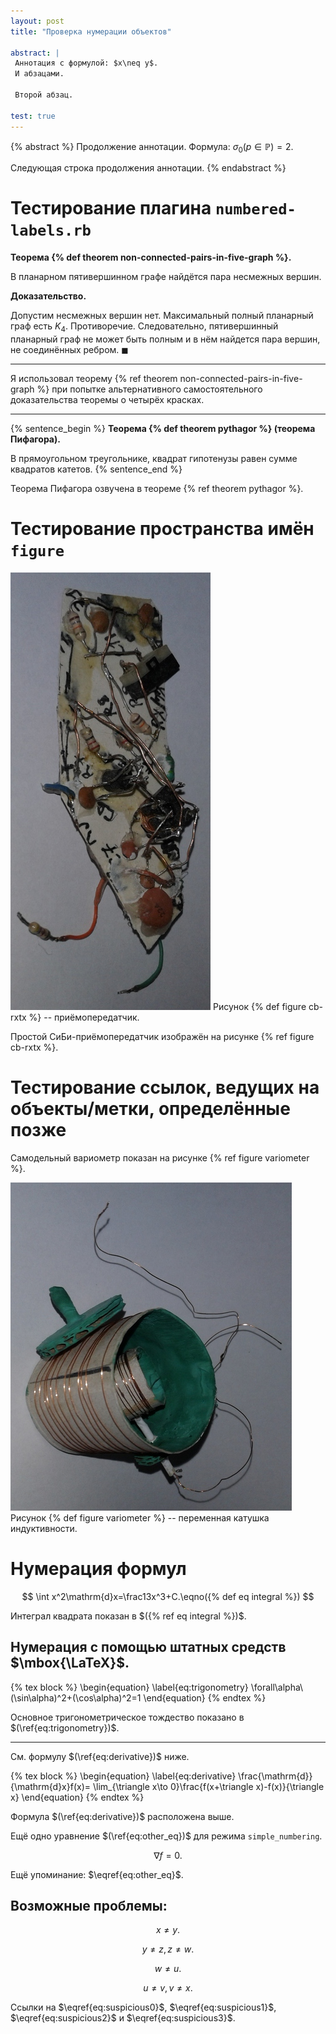 ```yaml
---
layout: post
title: "Проверка нумерации объектов"

abstract: |
 Аннотация с формулой: $x\neq y$.
 И абзацами.
 
 Второй абзац.

test: true
---
```


{% abstract %}
Продолжение аннотации. Формула: $\sigma_0(p\in\mathbb{P})=2$.

Следующая строка продолжения аннотации.
{% endabstract %}

# Тестирование плагина `numbered-labels.rb`

**Теорема {% def theorem non-connected-pairs-in-five-graph %}.**

В планарном пятивершинном графе найдётся пара несмежных вершин.

**Доказательство.**

Допустим несмежных вершин нет. Максимальный полный планарный граф есть $K_4$. Противоречие. 
Следовательно, пятивершинный планарный граф не может быть полным и в нём найдется пара вершин, 
не соединённых ребром. $\blacksquare$

--------

Я использовал теорему {% ref theorem non-connected-pairs-in-five-graph %} при попытке 
альтернативного самостоятельного доказательства теоремы о четырёх красках.

-------

{% sentence_begin %}
**Теорема {% def theorem pythagor %} (теорема Пифагора).**

В прямоугольном треугольнике, квадрат гипотенузы равен сумме квадратов катетов.
{% sentence_end %}

Теорема Пифагора озвучена в теореме {% ref theorem pythagor %}.

# Тестирование пространства имён `figure`

![](/public/images/rxtx1.jpg)
Рисунок {% def figure cb-rxtx %} -- приёмопередатчик.

Простой СиБи-приёмопередатчик изображён на рисунке {% ref figure cb-rxtx %}.

# Тестирование ссылок, ведущих на объекты/метки, определённые позже

Самодельный вариометр показан на рисунке {% ref figure variometer %}.

![](/public/images/variometer.jpg)
Рисунок {% def figure variometer %} -- переменная катушка индуктивности.

# Нумерация формул

$$
\int x^2\mathrm{d}x=\frac13x^3+C.\eqno({% def eq integral %})
$$

Интеграл квадрата показан в $({% ref eq integral %})$.

## Нумерация с помощью штатных средств $\mbox{\LaTeX}$.

{% tex block %}
\begin{equation}
    \label{eq:trigonometry}
    \forall\alpha\ (\sin\alpha)^2+(\cos\alpha)^2=1
\end{equation}
{% endtex %}

Основное тригонометрическое тождество показано в $(\ref{eq:trigonometry})$.

-----------------

См. формулу $(\ref{eq:derivative})$ ниже.

{% tex block %}
\begin{equation}
    \label{eq:derivative}
    \frac{\mathrm{d}}{\mathrm{d}x}f(x)=
        \lim_{\triangle x\to 0}\frac{f(x+\triangle x)-f(x)}{\triangle x}
\end{equation}
{% endtex %}

Формула $(\ref{eq:derivative})$ расположена выше.

Ещё одно уравнение $(\ref{eq:other_eq})$ для режима `simple_numbering`.

$$\label{eq:other_eq}\nabla f=0.$$

Ещё упоминание: $\eqref{eq:other_eq}$.

## Возможные проблемы:

$$\label{eq:suspicious0} x\neq y.$$

$$\label{eq:suspicious1} y\neq z,
z\neq w.$$

$$\label{eq:suspicious2}w\neq u.$$

$$\label{eq:suspicious3}u\neq v,
v\neq x.$$

Ссылки на $\eqref{eq:suspicious0}$, $\eqref{eq:suspicious1}$, $\eqref{eq:suspicious2}$ и 
$\eqref{eq:suspicious3}$.
